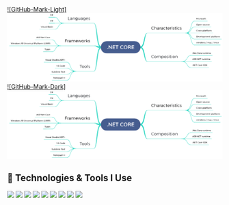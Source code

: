 <a href="#">
![GitHub-Mark-Light]<img src="img/dot-net-core-light.png?sanitize=true#gh-light-mode-only">
![GitHub-Mark-Dark]<img src="img/dot-net-core-light.png?sanitize=true#gh-dark-mode-only">
</a>

## 🔧 Technologies & Tools I Use
<a href="#"><img src="https://img.shields.io/badge/Visual_Studio-_.svg?logo=visualstudio"></a>
<a href="#"><img src="https://img.shields.io/badge/VS_Code-_.svg?logo=visualstudiocode"></a>
<a href="#"><img src="https://img.shields.io/badge/IntelliJ_IDEA-_.svg?logo=intellijidea"></a>
<a href="#"><img src="https://img.shields.io/badge/Git-_.svg?logo=git"></a>
<a href="#"><img src="https://img.shields.io/badge/C_Sharp-_.svg?logo=dotnet"></a>
<a href="#"><img src="https://img.shields.io/badge/Visual_Basic-_.svg?logo=dotnet"></a>
<a href="#"><img src="https://img.shields.io/badge/Java-_.svg?logo=java"></a>
<a href="#"><img src="https://img.shields.io/badge/PHP-_.svg?logo=php"></a>
<a href="#"><img src="https://img.shields.io/badge/Blazor_WebAssembly-_.svg?logo=blazor"></a>
